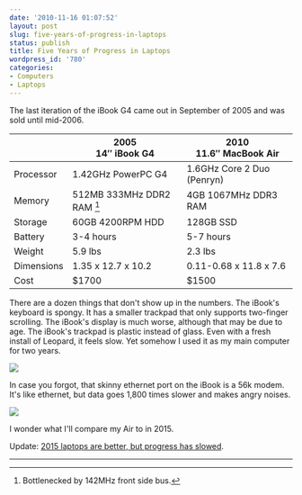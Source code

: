 ```yaml
---
date: '2010-11-16 01:07:52'
layout: post
slug: five-years-of-progress-in-laptops
status: publish
title: Five Years of Progress in Laptops
wordpress_id: '780'
categories:
- Computers
- Laptops
---
```


The last iteration of the iBook G4 came out in September of 2005 and was sold until mid-2006. 

|            | 2005<br />14″ iBook G4     | 2010<br />11.6″ MacBook Air |
| ---------- | -------------------------- | --------------------------- |
| Processor  | 1.42GHz PowerPC G4         | 1.6GHz Core 2 Duo (Penryn)  |
| Memory     | 512MB 333MHz DDR2 RAM [^1] | 4GB 1067MHz DDR3 RAM        |
| Storage    | 60GB 4200RPM HDD           | 128GB SSD                   |
| Battery    | 3-4 hours                  | 5-7 hours                   |
| Weight     | 5.9 lbs                    | 2.3 lbs                     |
| Dimensions | 1.35 x 12.7 x 10.2         | 0.11-0.68 x 11.8 x 7.6      |
| Cost       | $1700                      | $1500                       |


There are a dozen things that don't show up in the numbers. The iBook's keyboard is spongy. It has a smaller trackpad that only supports two-finger scrolling. The iBook's display is much worse, although that may be due to age. The iBook's trackpad is plastic instead of glass. Even with a fresh install of Leopard, it feels slow. Yet somehow I used it as my main computer for two years.

[![](/images/air_ibook2-500x332.jpg)](/images/air_ibook2.jpg)

In case you forgot, that skinny ethernet port on the iBook is a 56k modem. It's like ethernet, but data goes 1,800 times slower and makes angry noises.

[![](/images/air_ibook-500x250.jpg)](/images/air_ibook.jpg)

I wonder what I'll compare my Air to in 2015.

Update: <a href="{% post_url 2015-01-03-ten-years-of-progress-in-laptops %}">2015 laptops are better, but progress has slowed</a>.

---

[^1]: Bottlenecked by 142MHz front side bus.
